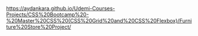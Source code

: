 https://aydankara.github.io/Udemi-Courses-Projects/CSS%20Bootcamp%20-%20Master%20CSS%20(CSS%20Grid%20and%20CSS%20Flexbox)/Furniture%20Store%20Project/
